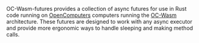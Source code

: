 OC-Wasm-futures provides a collection of async futures for use in Rust code
running on [OpenComputers](https://oc.cil.li) computers running the
[OC-Wasm](https://gitlab.com/Hawk777/oc-wasm) architecture. These futures are
designed to work with any async executor and provide more ergonomic ways to
handle sleeping and making method calls.
